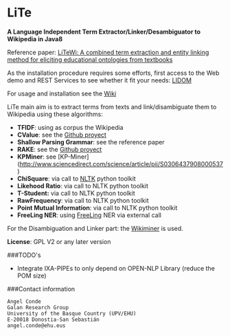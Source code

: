 # LiTe
**A Language Independent Term Extractor/Linker/Desambiguator to Wikipedia in Java8**

Reference paper: [LiTeWi: A combined term extraction and entity linking method for eliciting educational ontologies from textbooks](http://onlinelibrary.wiley.com/doi/10.1002/asi.23398/abstract)

As the installation procedure requires some efforts, first access to the Web demo and REST Services to see whether it fit your needs: [LIDOM](http://galan.ehu.es/lidom/)

For usage and installation see the [Wiki](https://github.com/Neuw84/LiTe/wiki)

LiTe main aim is to extract terms from texts and link/disambiguate them to Wikipedia using these algorithms:
* **TFIDF**: using as corpus the Wikipedia
* **CValue**: see the  [Github proyect](https://github.com/Neuw84/CValue-TermExtraction)
* **Shallow Parsing Grammar**: see the reference paper
* **RAKE**: see the [Github proyect](https://github.com/Neuw84/RAKE-Java)
* **KPMiner**: see [KP-Miner] (http://www.sciencedirect.com/science/article/pii/S0306437908000537)
* **ChiSquare**: via call to [NLTK](http://www.nltk.org/) python toolkit
* **Likehood Ratio**: via call to NLTK python toolkit
* **T-Student:** via call to NLTK python toolkit
* **RawFrequency**: via call to NLTK python toolkit
* **Point Mutual Information**: via call to NLTK python toolkit
* **FreeLing NER**: using [FreeLing](http://nlp.lsi.upc.edu/freeling/) NER via external call

For the Disambiguation and Linker part: the [Wikiminer](http://www.sciencedirect.com/science/article/pii/S000437021200077X) is used. 

**License**: GPL V2 or any later version

###TODO's
- Integrate IXA-PIPEs to only depend on OPEN-NLP Library (reduce the POM size)

###Contact information
````shell
Angel Conde
Galan Research Group
University of the Basque Country (UPV/EHU)
E-20018 Donostia-San Sebastián
angel.conde@ehu.eus
````







